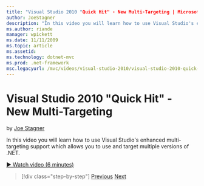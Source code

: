 ```yaml
---
title: "Visual Studio 2010 "Quick Hit" - New Multi-Targeting | Microsoft Docs"
author: JoeStagner
description: "In this video you will learn how to use Visual Studio's enhanced multi-targeting support which allows you to use and target multiple versions of .NET."
ms.author: riande
manager: wpickett
ms.date: 11/11/2009
ms.topic: article
ms.assetid: 
ms.technology: dotnet-mvc
ms.prod: .net-framework
msc.legacyurl: /mvc/videos/visual-studio-2010/visual-studio-2010-quick-hit-new-multi-targeting
---
```

Visual Studio 2010 "Quick Hit" - New Multi-Targeting
====================
by [Joe Stagner](https://github.com/JoeStagner)

In this video you will learn how to use Visual Studio's enhanced multi-targeting support which allows you to use and target multiple versions of .NET.

[&#9654; Watch video (6 minutes)](https://channel9.msdn.com/Blogs/ASP-NET-Site-Videos/visual-studio-2010-quick-hit-new-multi-targeting)

>[!div class="step-by-step"] [Previous](visual-studio-2010-quick-hit-new-web-project-template.md) [Next](visual-studio-2010-quick-hit-websites-instead-of-web-projects.md)